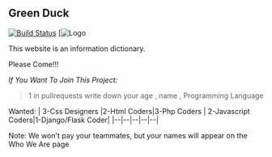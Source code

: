 ## Green Duck
[![Build Status](https://travis-ci.com/Iyeholding/Green_Duck.svg?branch=main)](https://travis-ci.com/Iyeholding/Green_Duck)
[![Logo](https://https://avatars.githubusercontent.com/u/72132868?s=400&u=462b31f7f643e56647f360809c0fcd9f80a8c01d&v=4)

This website is an information dictionary.

Please Come!!!

*If You Want To Join This Project:*
>1 in pullrequests write down your age , name , Programming Language

Wanted:
| 3-Css Designers |2-Html Coders|3-Php Coders | 2-Javascript Coders|1-Django/Flask Coder|
|--|--|--|--|--|

Note: We won't pay your teammates, but your names will appear on the Who We Are page
